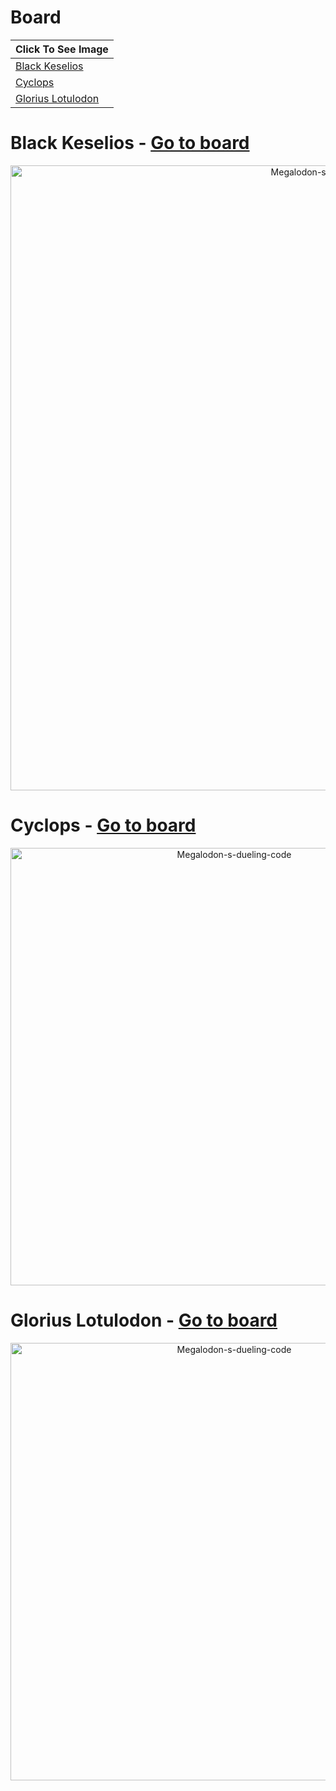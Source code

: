 # Board
| **Click To See Image** |
| - |
| [Black Keselios](https://github.com/NOKsb/Mother-Ships#black-keselios---go-to-board) |
| [Cyclops](https://github.com/NOKsb/Mother-Ships#cyclops---go-to-board) |
| [Glorius Lotulodon](https://github.com/NOKsb/Mother-Ships#glorius-lotulodon---go-to-board) |

# Black Keselios - [Go to board](https://github.com/NOKsb/Mother-Ships#board)

<div align="center">
    <a href="https://github.com/NOKsb/Mother-Ships/blob/main/Black%20Keselios%2C%20The%20EOT%20Crusher"><img src="https://media.discordapp.net/attachments/778662702662549537/1137732398642110484/Black_Keselios.png" width="1000" alt="Megalodon-s-dueling-code" /></a>
</div>

# Cyclops - [Go to board](https://github.com/NOKsb/Mother-Ships#board)

<div align="center">
    <a href="https://github.com/NOKsb/Mother-Ships/blob/main/Cyclops"><img src="https://media.discordapp.net/attachments/778662702662549537/1081504844143132722/starblast-1677921232149.png" width="700" alt="Megalodon-s-dueling-code" /></a>
</div>

# Glorius Lotulodon - [Go to board](https://github.com/NOKsb/Mother-Ships#board)

<div align="center">
    <a href="https://github.com/NOKsb/Mother-Ships/blob/main/Glorius%20Lotulodon"><img src="https://media.discordapp.net/attachments/778662702662549537/1081502329888571392/AXsyzKELDrSLAAAAAElFTkSuQmCC.png" width="700" alt="Megalodon-s-dueling-code" /></a>
</div>
